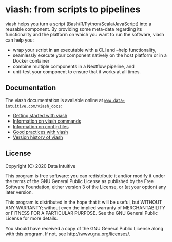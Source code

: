 viash: from scripts to pipelines
================

viash helps you turn a script (Bash/R/Python/Scala/JavaScript) into a
reusable component. By providing some meta-data regarding its
functionality and the platform on which you want to run the software,
viash can help you:

-   wrap your script in an executable with a CLI and –help
    functionality,
-   seamlessly execute your component natively on the host platform or
    in a Docker container
-   combine multiple components in a Nextflow pipeline, and
-   unit-test your component to ensure that it works at all times.

## Documentation

The viash documentation is available online at
[`www.data-intuitive.com/viash_docs`](https://www.data-intuitive.com/viash_docs):

-   [Getting started with
    viash](https://www.data-intuitive.com/viash_docs/)
-   [Information on viash
    commands](https://www.data-intuitive.com/viash_docs/commands)
-   [Information on config
    files](https://www.data-intuitive.com/viash_docs/config)
-   [Good practices with
    viash](https://www.data-intuitive.com/viash_docs/good_practices)
-   [Version history of
    viash](https://www.data-intuitive.com/viash_docs/versions)

## License

Copyright (C) 2020 Data Intuitive

This program is free software: you can redistribute it and/or modify it
under the terms of the GNU General Public License as published by the
Free Software Foundation, either version 3 of the License, or (at your
option) any later version.

This program is distributed in the hope that it will be useful, but
WITHOUT ANY WARRANTY; without even the implied warranty of
MERCHANTABILITY or FITNESS FOR A PARTICULAR PURPOSE. See the GNU General
Public License for more details.

You should have received a copy of the GNU General Public License along
with this program. If not, see <http://www.gnu.org/licenses/>.
